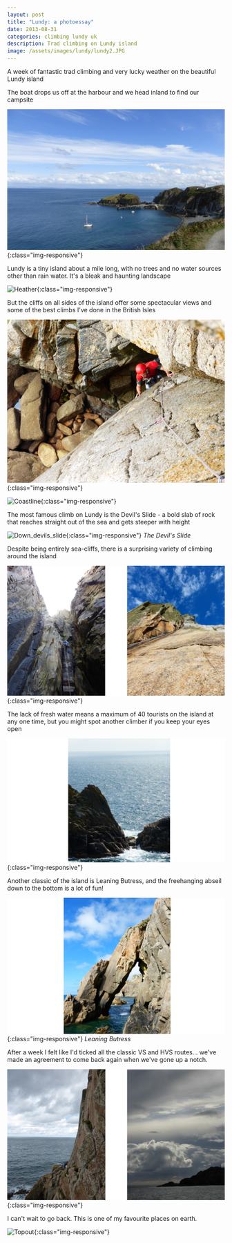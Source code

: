 ```yaml
---
layout: post
title: "Lundy: a photoessay"
date: 2013-08-31
categories: climbing lundy uk
description: Trad climbing on Lundy island
image: /assets/images/lundy/lundy2.JPG
---
```


A week of fantastic trad climbing and very lucky weather on the beautiful Lundy island

The boat drops us off at the harbour and we head inland to find our campsite

![Harbour](/assets/images/lundy/lundy14.JPG){:class="img-responsive"}

Lundy is a tiny island about a mile long, with no trees and no water sources other than rain water. It's a bleak and haunting landscape

![Heather](/assets/images/lundy/lundy9.JPG){:class="img-responsive"}

But the cliffs on all sides of the island offer some spectacular views and some of the best climbs I've done in the British Isles

![Lee_climbing](/assets/images/lundy/lundy1.JPG){:class="img-responsive"}

![Coastline](/assets/images/lundy/lundy8.JPG){:class="img-responsive"}

The most famous climb on Lundy is the Devil's Slide - a bold slab of rock that reaches straight out of the sea and gets steeper with height

![Down_devils_slide](/assets/images/lundy/lundy3.JPG){:class="img-responsive"}
*The Devil's Slide*

Despite being entirely sea-cliffs, there is a surprising variety of climbing around the island

![2_up_devils_slab](/assets/images/lundy/lundy11.JPG){:class="img-responsive"}

The lack of fresh water means a maximum of 40 tourists on the island at any one time, but you might spot another climber if you keep your eyes open

![Climbers_across_the_sea](/assets/images/lundy/lundy5.JPG){:class="img-responsive"}

Another classic of the island is Leaning Butress, and the freehanging abseil down to the bottom is a lot of fun!

![Leaning_butress](/assets/images/lundy/lundy6.JPG){:class="img-responsive"}
*Leaning Butress*

After a week I felt like I'd ticked all the classic VS and HVS routes... we've made an agreement to come back again when we've gone up a notch.

![2_coast](/assets/images/lundy/lundy13.JPG){:class="img-responsive"}

I can't wait to go back. This is one of my favourite places on earth.

![Topout](/assets/images/lundy/lundy12.JPG){:class="img-responsive"}

